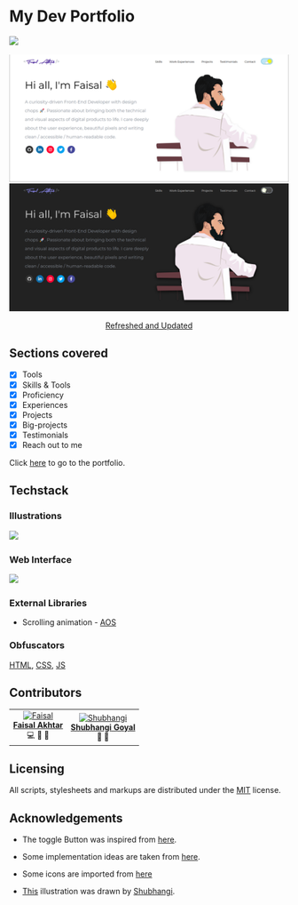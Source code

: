 # My Dev Portfolio

![](https://img.shields.io/static/v1?style=for-the-badge&label=Status&message=Deployed&color=success)
&emsp;

![](light.png)
![](dark.png)

<p align="center"><u>Refreshed and Updated</u></p>

## Sections covered
- [x] Tools
- [x] Skills & Tools
- [x] Proficiency
- [x] Experiences
- [x] Projects
- [x] Big-projects
- [x] Testimonials
- [x] Reach out to me

Click [here](https://faisalakhtar.github.io/) to go to the portfolio.

## Techstack

### Illustrations
<img src="https://upload.wikimedia.org/wikipedia/commons/thumb/f/fb/Adobe_Illustrator_CC_icon.svg/66px-Adobe_Illustrator_CC_icon.svg.png" width="60">

### Web Interface
<img src="https://clipart.info/images/ccovers/1499794874html5-js-css3-logo-png.png" height="80">

### External Libraries
- Scrolling animation - [AOS](https://github.com/michalsnik/aos)

### Obfuscators
[HTML](http://snapbuilder.com/code_snippet_generator/obfuscate_html_source_code/), [CSS](http://cssobfuscator.com/), [JS](https://obfuscator.io/)

## Contributors

<table>
  <tr>
    <td align="center">
      <a href="http://faisalakhtar.github.io">
        <img src="https://avatars.githubusercontent.com/faisalakhtar" width="200px" alt="Faisal">
        <br>
        <b>Faisal Akhtar</b>
      </a>
      <br>
      <a title="Code">💻</a>
      <a title="Documentation">📖</a>
      <a title="Maintenance">🚧</a>
    </td>
    <td align="center">
      <a href="http://goyalshubhangi.github.io">
        <img src="https://avatars.githubusercontent.com/goyalshubhangi" width="200px" alt="Shubhangi">
        <br>
        <b>Shubhangi Goyal</b>
      </a>
      <br>
      <a title="Design">🎨</a>
      <a title="Maintenance">🚧</a>
    </td>
  </tr>
</table>

## Licensing

All scripts, stylesheets and markups are distributed under the [MIT](LICENSE) license.

## Acknowledgements

- The toggle Button was inspired from [here](https://dribbble.com/shots/1909289-Day-Night-Toggle-Button-GIF?list=searches&tag=toggle&offset=8).

- Some implementation ideas are taken from [here](https://github.com/saadpasta/developerFolio).

- Some icons are imported from [here](https://cdnjs.cloudflare.com/ajax/libs/font-awesome/5.12.0-2/css/all.min.css)

- [This](img/faisal2.svg) illustration was drawn by [Shubhangi](https://goyalshubhangi.github.io/).
